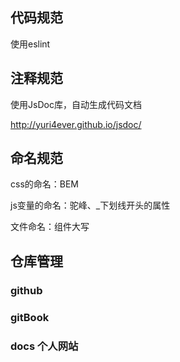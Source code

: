 ## 代码规范

使用eslint







## 注释规范

使用JsDoc库，自动生成代码文档

http://yuri4ever.github.io/jsdoc/







## 命名规范

css的命名：BEM

js变量的命名：驼峰、_下划线开头的属性



文件命名：组件大写





## 仓库管理

### github

### gitBook

### docs 个人网站







